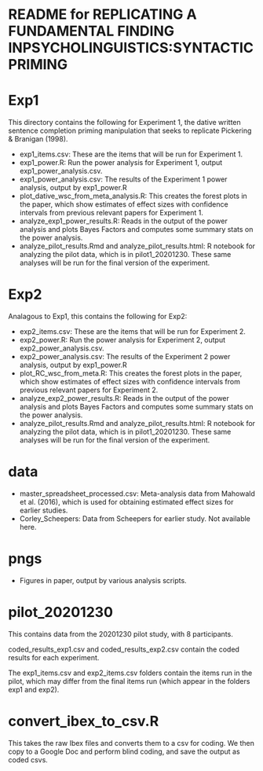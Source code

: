 # README for REPLICATING A FUNDAMENTAL FINDING INPSYCHOLINGUISTICS:SYNTACTIC PRIMING

# Exp1

This directory contains the following for Experiment 1, the dative written sentence completion priming manipulation that seeks to replicate Pickering & Branigan (1998).

- exp1_items.csv: These are the items that will be run for Experiment 1.
- exp1_power.R: Run the power analysis for Experiment 1, output exp1_power_analysis.csv.
- exp1_power_analysis.csv: The results of the Experiment 1 power analysis, output by exp1_power.R    
- plot_dative_wsc_from_meta_analysis.R: This creates the forest plots in the paper, which show estimates of effect sizes with confidence intervals from previous relevant papers for Experiment 1.
- analyze_exp1_power_results.R: Reads in the output of the power analysis and plots Bayes Factors and computes some summary stats on the power analysis.
- analyze_pilot_results.Rmd and analyze_pilot_results.html: R notebook for analyzing the pilot data, which is in pilot1_20201230. These same analyses will be run for the final version of the experiment.

# Exp2

Analagous to Exp1, this contains the following for Exp2:

- exp2_items.csv: These are the items that will be run for Experiment 2.
- exp2_power.R: Run the power analysis for Experiment 2, output exp2_power_analysis.csv.
- exp2_power_analysis.csv: The results of the Experiment 2 power analysis, output by exp1_power.R    
- plot_RC_wsc_from_meta.R: This creates the forest plots in the paper, which show estimates of effect sizes with confidence intervals from previous relevant papers for Experiment 2.
- analyze_exp2_power_results.R: Reads in the output of the power analysis and plots Bayes Factors and computes some summary stats on the power analysis.
- analyze_pilot_results.Rmd and analyze_pilot_results.html: R notebook for analyzing the pilot data, which is in pilot1_20201230. These same analyses will be run for the final version of the experiment.

# data

- master_spreadsheet_processed.csv: Meta-analysis data from Mahowald et al. (2016), which is used for obtaining estimated effect sizes for earlier studies.
- Corley_Scheepers: Data from Scheepers for earlier study. Not available here.

# pngs
  
- Figures in paper, output by various analysis scripts.

# pilot_20201230

This contains data from the 20201230 pilot study, with 8 participants.

coded_results_exp1.csv and coded_results_exp2.csv contain the coded results for each experiment. 

The exp1_items.csv and exp2_items.csv folders contain the items run in the pilot, which may differ from the final items run (which appear in the folders exp1 and exp2).

# convert_ibex_to_csv.R

This takes the raw Ibex files and converts them to a csv for coding. We then copy to a Google Doc and perform blind coding, and save the output as coded csvs.
